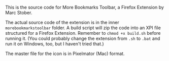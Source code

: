 This is the source code for More Bookmarks Toolbar, 
a Firefox Extension by Marc Stober.

The actual source code of the extension is in the inner `morebookmarkstoolbar`
folder. A build script will zip the code into an XPI file structured 
for a Firefox Extension. Remember to `chmod +x build.sh` before running it.
(You could probably change the extension from `.sh` to 
`.bat` and run it on Windows, too, but I haven't tried that.)

The master file for the icon is in Pixelmator (Mac) format.
